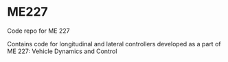 # ME227
Code repo for ME 227

Contains code for longitudinal and lateral controllers developed as a part of ME 227: Vehicle Dynamics and Control
